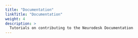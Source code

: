 ```yaml
---
title: "Documentation"
linkTitle: "Documentation"
weight: 4
description: >
  Tutorials on contributing to the Neurodesk Documentation
---
```

